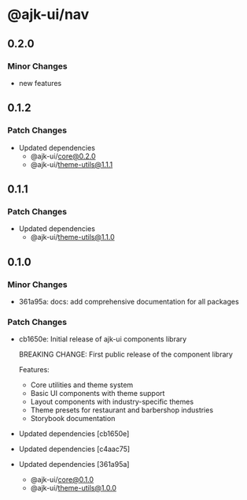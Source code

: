 # @ajk-ui/nav

## 0.2.0

### Minor Changes

- new features

## 0.1.2

### Patch Changes

- Updated dependencies
  - @ajk-ui/core@0.2.0
  - @ajk-ui/theme-utils@1.1.1

## 0.1.1

### Patch Changes

- Updated dependencies
  - @ajk-ui/theme-utils@1.1.0

## 0.1.0

### Minor Changes

- 361a95a: docs: add comprehensive documentation for all packages

### Patch Changes

- cb1650e: Initial release of ajk-ui components library

  BREAKING CHANGE: First public release of the component library

  Features:

  - Core utilities and theme system
  - Basic UI components with theme support
  - Layout components with industry-specific themes
  - Theme presets for restaurant and barbershop industries
  - Storybook documentation

- Updated dependencies [cb1650e]
- Updated dependencies [c4aac75]
- Updated dependencies [361a95a]
  - @ajk-ui/core@0.1.0
  - @ajk-ui/theme-utils@1.0.0
